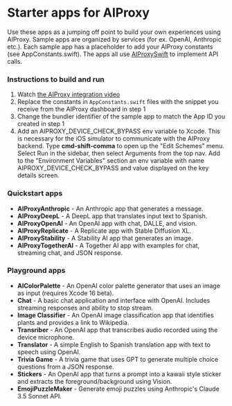 # Starter apps for AIProxy

Use these apps as a jumping off point to build your own experiences using AIProxy. Sample apps are organized by services (for ex. OpenAI, Anthropic etc.). Each sample app has a placeholder to add your AIProxy constants (see AppConstants.swift). The apps all use [AIProxySwift](https://github.com/lzell/AIProxySwift) to implement API calls.

### Instructions to build and run

1. Watch [the AIProxy integration video](https://www.aiproxy.pro/docs/integration-guide.html) 
2. Replace the constants in `AppConstants.swift` files with the snippet you receive from the AIProxy dashboard in step 1
3. Change the bundler identifier of the sample app to match the App ID you created in step 1
4. Add an AIPROXY_DEVICE_CHECK_BYPASS env variable to Xcode. This is necessary for the iOS simulator to communicate with the AIProxy backend. Type **cmd-shift-comma** to open up the "Edit Schemes" menu. Select Run in the sidebar, then select Arguments from the top nav. Add to the "Environment Variables" section an env variable with name AIPROXY_DEVICE_CHECK_BYPASS and value displayed on the key details screen.

### Quickstart apps

- **AIProxyAnthropic** - An Anthropic app that generates a message.
- **AIProxyDeepL** - A DeepL app that translates input text to Spanish.
- **AIProxyOpenAI** - An OpenAI app with chat, DALLE, and vision.
- **AIProxyReplicate** - A Replicate app with Stable Diffusion XL.
- **AIProxyStability** - A Stability AI app that generates an image.
- **AIProxyTogetherAI** - A Together AI app with examples for chat, streaming chat, and JSON response.

### Playground apps

- **AIColorPalette** - An OpenAI color palette generator that uses an image as input (requires Xcode 16 beta).
- **Chat** - A basic chat application and interface with OpenAI. Includes streaming responses and ability to stop stream.
- **Image Classifier** - An OpenAI image classification app that identifies plants and provides a link to Wikipedia.
- **Transriber** - An OpenAI app that transcribes audio recorded using the device microphone.
- **Translator** - A simple English to Spanish translation app with text to speech using OpenAI.
- **Trivia Game** - A trivia game that uses GPT to generate multiple choice questions from a JSON response.
- **Stickers** - An OpenAI app that turns a prompt into a kawaii style sticker and extracts the foreground/background using Vision.
- **EmojiPuzzleMaker** - Generate emoji puzzles using Anthropic's Claude 3.5 Sonnet API.
